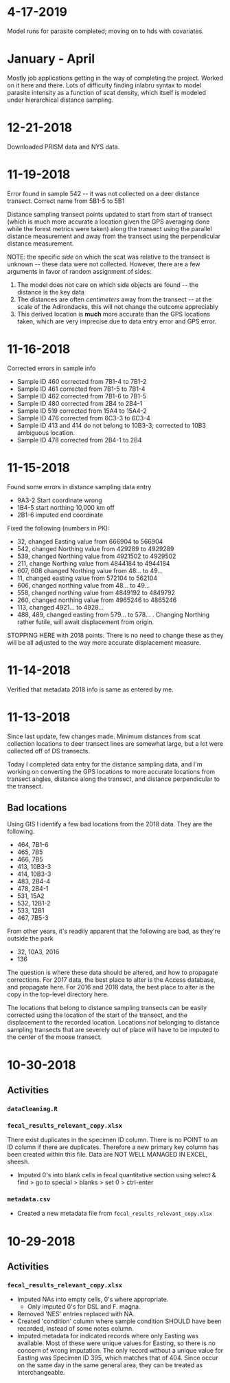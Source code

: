 # 4-17-2019

Model runs for parasite completed; moving on to hds with covariates.

# January - April

Mostly job applications getting in the way of completing the project. Worked on
it here and there. Lots of difficulty finding inlabru syntax to model parasite
intensity as a function of scat density, which itself is modeled under
hierarchical distance sampling.

# 12-21-2018

Downloaded PRISM data and NYS data.

# 11-19-2018

Error found in sample 542 -- it was not collected on a deer distance transect.
Correct name from 5B1-5 to 5B1

Distance sampling transect points updated to start from start of transect (which
is much more accurate a location given the GPS averaging done while the forest
metrics were taken) along the transect using the parallel distance measurement
and away from the transect using the perpendicular distance measurement.

NOTE: the specific *side* on which the scat was relative to the transect is
unknown -- these data were not collected. However, there are a few arguments in favor of random assignment of sides:

1. The model does not care on which side objects are found -- the distance is the key data
2. The distances are often *centimeters* away from the transect -- at the scale of the Adirondacks, this will not change the outcome appreciably
3. This derived location is **much** more accurate than the GPS locations taken, which are very imprecise due to data entry error and GPS error.

# 11-16-2018

Corrected errors in sample info

* Sample ID 460 corrected from 7B1-4 to 7B1-2
* Sample ID 461 corrected from 7B1-5 to 7B1-4
* Sample ID 462 corrected from 7B1-6 to 7B1-5
* Sample ID 480 corrected from 2B4 to 2B4-1
* Sample ID 519 corrected from 15A4 to 15A4-2
* Sample ID 476 corrected from 6C3-3 to 6C3-4
* Sample ID 413 and 414 do not belong to 10B3-3; corrected to 10B3 ambiguous location.
* Sample ID 478 corrected from 2B4-1 to 2B4

# 11-15-2018

Found some errors in distance sampling data entry

* 9A3-2 Start coordinate wrong
* 1B4-5 start northing 10,000 km off
* 2B1-6 imputed end coordinate

Fixed the following (numbers in PK):

* 32, changed Easting value from 666904 to 566904
* 542, changed Northing value from 429289 to 4929289
* 539, changed Northing value from 4921502 to 4929502
* 211, change Northing value from 4844184 to 4944184
* 607, 608 changed Northing value from 48... to 49...
* 11, changed easting value from 572104 to 562104
* 606, changed northing value from 48... to 49...
* 558, changed northing value from 4849192 to 4849792
* 260, changed northing value from 4965246 to 4865246
* 113, changed 4921... to 4928...
* 488, 489, changed easting from 579... to 578... . Changing Northing rather futile, will await displacement from origin.

STOPPING HERE with 2018 points. There is no need to change these as they will be all adjusted to the way more accurate displacement measure.

# 11-14-2018

Verified that metadata 2018 info is same as entered by me. 

# 11-13-2018

Since last update, few changes made. Minimum distances from scat collection locations to deer transect lines are somewhat large, but a lot were collected off of DS transects. 

Today I completed data entry for the distance sampling data, and I'm working on converting the GPS locations to more accurate locations from transect angles, distance along the transect, and distance perpendicular to the transect.

## Bad locations

Using GIS I identify a few bad locations from the 2018 data. They are the following.

* 464, 7B1-6
* 465, 7B5
* 466, 7B5
* 413, 10B3-3
* 414, 10B3-3
* 483, 2B4-4
* 478, 2B4-1
* 531, 15A2
* 532, 12B1-2
* 533, 12B1
* 467, 7B5-3

From other years, it's readily apparent that the following are bad, as they're outside the park

* 32, 10A3, 2016
* 136

The question is where these data should be altered, and how to propagate corrections. For 2017 data, the best place to alter is the Access database, and propagate here. For 2016 and 2018 data, the best place to alter is the copy in the top-level directory here. 

The locations that belong to distance sampling transects can be easily corrected using the location of the start of the transect, and the displacement to the recorded location. Locations *not* belonging to distance sampling transects that are severely out of place will have to be imputed to the center of the moose transect.


# 10-30-2018

## Activities

### `dataCleaning.R`

### `fecal_results_relevant_copy.xlsx`

There exist duplicates in the specimen ID column. There is no POINT to an ID column if there are duplicates. Therefore a new primary key column has been created within this file. Data are NOT WELL MANAGED IN EXCEL, sheesh.

* Imputed 0's into blank cells in fecal quantitative section using select & find > go to special > blanks > set 0 > ctrl-enter

### `metadata.csv`

* Created a new metadata file from `fecal_results_relevant_copy.xlsx`

# 10-29-2018

## Activities

### `fecal_results_relevant_copy.xlsx`

* Imputed NAs into empty cells, 0's where appropriate.
    * Only imputed 0's for DSL and F. magna.
* Removed 'NES' entries replaced with NA.
* Created 'condition' column where sample condition SHOULD have been recorded, instead of some notes column.
* Imputed metadata for indicated records where only Easting was available. Most of these were unique values for Easting, so there is no concern of wrong imputation. The only record without a unique value for Easting was Specimen ID 395, which matches that of 404. Since occur on the same day in the same general area, they can be treated as interchangeable.